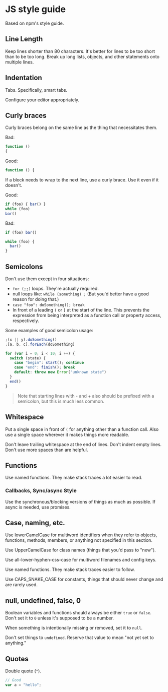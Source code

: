 # JS style guide #

Based on npm's style guide.

## Line Length ##
Keep lines shorter than 80 characters. It's better for lines to be too short
than to be too long. Break up long lists, objects, and other statements onto multiple lines.


## Indentation ##
Tabs. Specifically, smart tabs.

Configure your editor appropriately.


## Curly braces ##
Curly braces belong on the same line as the thing that necessitates them.

Bad:

```js
function ()
{
```

Good:

```js
function () {
```

If a block needs to wrap to the next line, use a curly brace. Use it even if it doesn't.

Good:

```js
if (foo) { bar() }
while (foo)
bar()
```

Bad:

```js
if (foo) bar()

while (foo) {
  bar()
}
```

## Semicolons ##

Don't use them except in four situations:

- `for (;;)` loops. They're actually required.
- null loops like: `while (something) ;` (But you'd better have a good reason for doing that.)
- `case "foo": doSomething(); break`
- In front of a leading `(` or `[` at the start of the line. This prevents the expression from being interpreted as a function call or property access, respectively.

Some examples of good semicolon usage:

```js
;(x || y).doSomething()
;[a, b, c].forEach(doSomething)

for (var i = 0; i < 10; i ++) {
  switch (state) {
    case "begin": start(); continue
    case "end": finish(); break
    default: throw new Error("unknown state")
  }
  end()
}
```

> Note that starting lines with - and + also should be prefixed with a semicolon, but this is much less common.


## Whitespace ##

Put a single space in front of `(` for anything other than a function call. Also use a single space wherever it makes things more readable.

Don't leave trailing whitespace at the end of lines. Don't indent empty lines. Don't use more spaces than are helpful.


## Functions ##

Use named functions. They make stack traces a lot easier to read.

### Callbacks, Sync/async Style ###

Use the synchronous/blocking versions of things as much as possible. If async is needed, use promises.


## Case, naming, etc. ##

Use lowerCamelCase for multiword identifiers when they refer to objects, functions, methods, members, or anything not specified in this section.

Use UpperCamelCase for class names (things that you'd pass to "new").

Use all-lower-hyphen-css-case for multiword filenames and config keys.

Use named functions. They make stack traces easier to follow.

Use CAPS_SNAKE_CASE for constants, things that should never change and are rarely used.


## null, undefined, false, 0 ##

Boolean variables and functions should always be either `true` or `false`. Don't set it to `0` unless it's supposed to be a number.

When something is intentionally missing or removed, set it to `null`.

Don't set things to `undefined`. Reserve that value to mean "not yet set to anything."


## Quotes ##

Double quote (`"`).

```js
// Good
var a = "hello";
```
